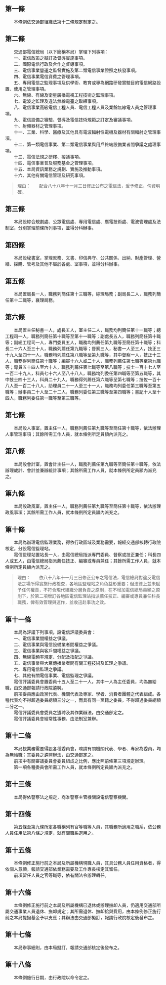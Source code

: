 第一條 
-------
　　本條例依交通部組織法第十二條規定制定之。  


第二條 
-------
　　交通部電信總局（以下簡稱本局）掌理下列事項：  
　　一、電信政策之擬訂及督導實施事項。  
　　二、國際電信行政及合作之督導事項。  
　　三、電信事業營運之監督實施及第二類電信事業證照之核發事項。  
　　四、電信事業電信資費之管理事項。  
　　五、專用電信之監理事項及供學術、教育或專為網路研發實驗目的電信網路設置、使用之管理事項。  
　　六、無線、有線及衛星廣播電視工程技術之監理事項。  
　　七、電波之監理及違法無線電臺之取締事項。  
　　八、電信事業高級電信工程人員、電信工程人員及業餘無線電人員之管理事項。  
　　九、電信設備之審驗、督導及電信技術規範之訂定及審議事項。  
　　十、射頻器材之管理事項。  
　　十一、工業、科學、醫療及其他具有電波輻射性電機及器材有關輻射之管理事項。  
　　十二、第一類電信事業、第二類電信事業與用戶終端設備業者間爭議之處理事項。  
　　十三、電信法規之研釋、擬議事項。  
　　十四、電信事業普及服務基金之管理事項。  
　　十五、本局資訊業務之規劃、實施及推動事項。  
　　十六、其他有關電信管理及研究事項。  
> 理由：　　配合八十八年十一月三日修正公布之電信法，爰予修正，俾資明確。



第三條 
-------
　　本局設綜合規劃處、公眾電信處、專用電信處、廣電技術處、電波管理處及法制室，分別掌理前條所列事項，並得分科辦事。  


第四條 
-------
　　本局設秘書室，掌理庶務、文書、印信典守、公共關係、出納、財產管理、營繕、採購、管考及其他不屬於各處、室事項，並得分科辦事。  


第五條 
-------
　　本局置局長一人，職務列簡任第十三職等，綜理局務；副局長二人，職務列簡任第十二職等，襄理局務。  


第六條 
-------
　　本局置主任秘書一人，處長五人，室主任二人，職務均列簡任第十一職等；總工程司一人，職務列簡任第十職等至第十一職等；副處長五人，職務列簡任第十職等；副總工程司一人，專門委員五人，職務均列薦任第九職等至簡任第十職等；科長二十六人至三十人，職務列薦任第九職等；督察三人，秘書一人至三人，技正三十九人至四十一人，職務均列薦任第八職等至第九職等，其中督察一人，技正十三人，職務得列簡任第十職等；編審十六人或二十人，職務列薦任第七職等至第九職等；專員五十四人至六十人，職務列薦任第七職等至第八職等；技士一百十七人至一百二十九人，科員七十六人至八十八人，職務均列委任第四職等至第五職等，其中技士四十三人，科員二十九人，職務得列薦任第六職等至第七職等；技佐一百十八人至一百二十八人，助理員二十一人至三十一人，職務均列委任第三職等至第五職等；辦事員二十人至二十二人，職務列委任第三職等至第四職等；書記十人至十四人，職務列委任第一職等至第三職等。  


第七條 
-------
　　本局設人事室，置主任一人，職務列薦任第九職等至簡任第十職等，依法辦理人事管理事項；其餘所需工作人員，就本條例所定員額內派充之。  


第八條 
-------
　　本局設會計室，置會計主任一人，職務列薦任第九職等至簡任第十職等，依法辦理歲計、會計並兼辦統計事項；其餘所需工作人員，就本條例所定員額內派充之。  


第九條 
-------
　　本局設政風室，置主任一人，職務列薦任第九職等至簡任第十職等，依法辦理政風事項；其餘所需工作人員，就本條例所定員額內派充之。  


第十條 
-------
　　本局為辦理電信監理業務，得依行政區域及業務需要，報經交通部核轉行政院核定，分設電信監理站。  
　　電信監理站置站長一人，由電信總局指派專門委員、督察或技正兼任；科長四人或五人，由電信總局指派薦任技正、編審或專員兼任；其餘所需工作人員，就本條例所定員額內派充之。  
> 理由：　　依八十八年十一月三日修正公布之電信法，電信總局對違反電信法之場所得實施行政檢查，各地區監理站之角色益形重要；但法律上並未賦予任何權責，不符合現代組織分層負責之原則，在不增加電信總局員額之原則下，於第二項增訂各地區電信監理站指派薦任技正、編審或專員兼任科長職務，俾有效管理與運作，並收迅赴事功之效。



第十一條 
---------
　　本局為評議下列事項，設電信評議委員會：  
　　一、電信事業間權益之爭議。  
　　二、電信事業與電信設備業者間權益之爭議。  
　　三、電信事業與客戶間權益之爭議。  
　　四、無線電頻率規定、分配及指配之爭議。  
　　五、電信事業與大眾傳播業者間有關工程技術及監理之爭議。  
　　六、專用電信監理之爭議。  
　　七、其他有關電信事業、電信監理之爭議。  
　　電信評議委員會置委員十五人至二十一人，其中一人為主任委員，均為無給職，由交通部報請行政院遴聘。  
　　前項委員應由政黨代表、機關代表及專家、學者、消費者團體之代表組成。各種代表均不得超過委員總額三分之一，而具有同一黨籍之委員，不得超過委員總額二分之一。  
　　電信評議委員會委員之遴聘及其作業辦法，由交通部定之。  
　　電信評議委員會經常性事務，由法制室兼辦。  


第十二條 
---------
　　本局視業務需要得設各種委員會，聘請有關機關代表、學者、專家為委員，均為無給職；其委員之遴聘辦法，由交通部定之。  
　　前項中有關審議委員會委員組成之比例，應比照前條第三項規定辦理。  
　　第一項各種委員會所需工作人員，就本條例所定員額內派充之。  


第十三條 
---------
　　本局得依警察法之規定，商准警察主管機關設電信警察機關。  


第十四條 
---------
　　第五條至第九條所定各職稱列有官等職等人員，其職務所適用之職系，依公務人員任用法第八條之規定，就有關職系選用之。  


第十五條 
---------
　　本條例修正施行前之本局及所屬機構現職人員，其具公務人員任用資格者，得依個人意願，報請交通部依業務需要及工作專長核定其留任。  
　　前項留任人員之官等職等，依有關法令辦理轉任。  


第十六條 
---------
　　本條例修正施行前之本局及所屬機構已退休或辦理撫卹人員，仍適用交通部所屬交通事業人員退休、撫卹規定；其所需退休、撫卹給與費用，由本條例修正施行前之本局提撥基金予以支應；其辦法由交通部擬訂，報請行政院核定後發布之。  


第十七條 
---------
　　本局辦事細則，由本局擬訂，報請交通部核定後發布之。  


第十八條 
---------
　　本條例施行日期，由行政院以命令定之。